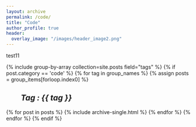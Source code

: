 ```yaml
---
layout: archive
permalink: /code/
title: "Code"
author_profile: true
header:
  overlay_image: "/images/header_image2.png"
---
```


test11

{% include group-by-array collection=site.posts field="tags" %}
{% if post.category == 'code' %}
  {% for tag in group_names %}
    {% assign posts = group_items[forloop.index0] %}
    <h2 id="{{ tag | slugify }}"
     class="archive__subtitle"><i style="margin-left: 40px">Tag : {{ tag }}</i></h2>
    {% for post in posts %}
      {% include archive-single.html %}
    {% endfor %}
  {% endfor %}
{% endif %}
